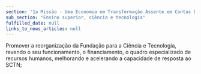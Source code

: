 ```yaml
---
section: '1a Missão - Uma Economia em Transformação Assente em Contas Equilibradas'
sub_section: "Ensino superior, ciência e tecnologia"
fulfilled_date: null
links_to_news_articles: null
---
```


Promover a reorganização da Fundação para a Ciência e Tecnologia, revendo o seu funcionamento, o financiamento, o quadro especializado de recursos humanos, melhorando e acelerando a capacidade de resposta ao SCTN;